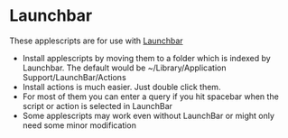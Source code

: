 # Launchbar
These applescripts are for use with [Launchbar](http://www.obdev.at/products/launchbar/)
- Install applescripts by moving them to a folder which is indexed by Launchbar. The default would be ~/Library/Application Support/LaunchBar/Actions
- Install actions is much easier. Just double click them.
- For most of them you can enter a query if you hit spacebar when the script or action is selected in LaunchBar
- Some applescripts may work even without LaunchBar or might only need some minor modification